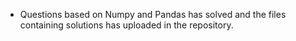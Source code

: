 * Questions based on Numpy and Pandas has solved and the files containing 
  solutions has uploaded in the repository.

